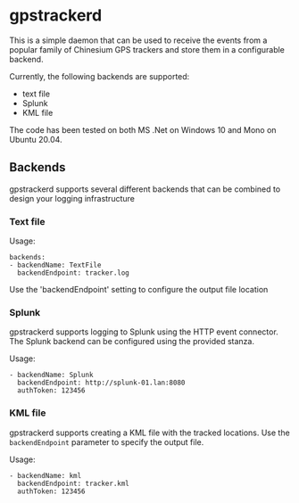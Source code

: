 ﻿# gpstrackerd


This is a simple daemon that can be used to receive the events from a popular family of Chinesium GPS trackers and store them in a configurable backend.

Currently, the following backends are supported:

* text file
* Splunk
* KML file

The code has been tested on both MS .Net on Windows 10 and Mono on Ubuntu 20.04.

## Backends

gpstrackerd supports several different backends that can be combined to design your logging infrastructure

### Text file

Usage:

    backends:
    - backendName: TextFile
      backendEndpoint: tracker.log

Use the 'backendEndpoint' setting to configure the output file location

### Splunk 

gpstrackerd supports logging to Splunk using the HTTP event connector. The Splunk backend can be configured using the provided stanza.

Usage:

    - backendName: Splunk
      backendEndpoint: http://splunk-01.lan:8080
      authToken: 123456

### KML file 

gpstrackerd supports creating a KML file with the tracked locations. Use the `backendEndpoint` parameter to specify the output file.

Usage:

    - backendName: kml
      backendEndpoint: tracker.kml
      authToken: 123456
